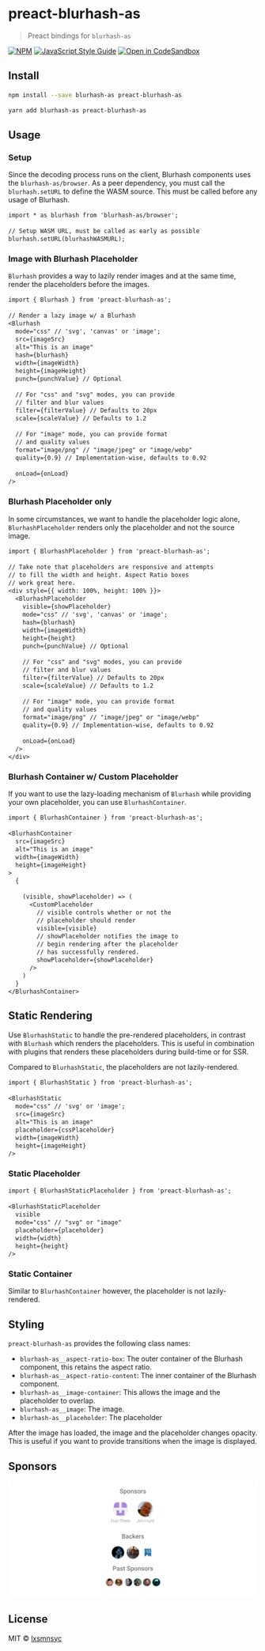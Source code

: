# preact-blurhash-as

> Preact bindings for `blurhash-as`

[![NPM](https://img.shields.io/npm/v/preact-blurhash-as.svg)](https://www.npmjs.com/package/preact-blurhash-as) [![JavaScript Style Guide](https://badgen.net/badge/code%20style/airbnb/ff5a5f?icon=airbnb)](https://github.com/airbnb/javascript) [![Open in CodeSandbox](https://img.shields.io/badge/Open%20in-CodeSandbox-blue?style=flat-square&logo=codesandbox)](https://codesandbox.io/s/github/lxsmnsyc/blurhash-as/tree/main/examples/vite-preact-demo)

## Install

```bash
npm install --save blurhash-as preact-blurhash-as
```

```bash
yarn add blurhash-as preact-blurhash-as
```

## Usage

### Setup

Since the decoding process runs on the client, Blurhash components uses the `blurhash-as/browser`. As a peer dependency, you must call the `blurhash.setURL` to define the WASM source. This must be called before any usage of Blurhash.

```tsx
import * as blurhash from 'blurhash-as/browser';

// Setup WASM URL, must be called as early as possible
blurhash.setURL(blurhashWASMURL);
```

### Image with Blurhash Placeholder

`Blurhash` provides a way to lazily render images and at the same time, render the placeholders before the images.

```tsx
import { Blurhash } from 'preact-blurhash-as';

// Render a lazy image w/ a Blurhash
<Blurhash
  mode="css" // 'svg', 'canvas' or 'image';
  src={imageSrc}
  alt="This is an image"
  hash={blurhash}
  width={imageWidth}
  height={imageHeight}
  punch={punchValue} // Optional

  // For "css" and "svg" modes, you can provide
  // filter and blur values
  filter={filterValue} // Defaults to 20px
  scale={scaleValue} // Defaults to 1.2

  // For "image" mode, you can provide format
  // and quality values
  format="image/png" // "image/jpeg" or "image/webp"
  quality={0.9} // Implementation-wise, defaults to 0.92

  onLoad={onLoad}
/>
```

### Blurhash Placeholder only

In some circumstances, we want to handle the placeholder logic alone, `BlurhashPlaceholder` renders only the placeholder and not the source image.

```tsx
import { BlurhashPlaceholder } from 'preact-blurhash-as';

// Take note that placeholders are responsive and attempts
// to fill the width and height. Aspect Ratio boxes
// work great here.
<div style={{ width: 100%, height: 100% }}>
  <BlurhashPlaceholder
    visible={showPlaceholder}
    mode="css" // 'svg', 'canvas' or 'image';
    hash={blurhash}
    width={imageWidth}
    height={height}
    punch={punchValue} // Optional

    // For "css" and "svg" modes, you can provide
    // filter and blur values
    filter={filterValue} // Defaults to 20px
    scale={scaleValue} // Defaults to 1.2

    // For "image" mode, you can provide format
    // and quality values
    format="image/png" // "image/jpeg" or "image/webp"
    quality={0.9} // Implementation-wise, defaults to 0.92

    onLoad={onLoad}
  />
</div>
```

### Blurhash Container w/ Custom Placeholder

If you want to use the lazy-loading mechanism of `Blurhash` while providing your own placeholder, you can use `BlurhashContainer`.

```tsx
import { BlurhashContainer } from 'preact-blurhash-as';

<BlurhashContainer
  src={imageSrc}
  alt="This is an image"
  width={imageWidth}
  height={imageHeight}
>
  {

    (visible, showPlaceholder) => (
      <CustomPlaceholder
        // visible controls whether or not the
        // placeholder should render
        visible={visible}
        // showPlaceholder notifies the image to
        // begin rendering after the placeholder
        // has successfully rendered.
        showPlaceholder={showPlaceholder}
      />
    )
  }
</BlurhashContainer>
```

## Static Rendering

Use `BlurhashStatic` to handle the pre-rendered placeholders, in contrast with `Blurhash` which renders the placeholders. This is useful in combination with plugins that renders these placeholders during build-time or for SSR.

Compared to `BlurhashStatic`, the placeholders are not lazily-rendered.

```tsx
import { BlurhashStatic } from 'preact-blurhash-as';

<BlurhashStatic
  mode="css" // 'svg' or 'image';
  src={imageSrc}
  alt="This is an image"
  placeholder={cssPlaceholder}
  width={imageWidth}
  height={imageHeight}
/>
```

### Static Placeholder

```tsx
import { BlurhashStaticPlaceholder } from 'preact-blurhash-as';

<BlurhashStaticPlaceholder
  visible
  mode="css" // "svg" or "image"
  placeholder={placeholder}
  width={width}
  height={height}
/>
```

### Static Container

Similar to `BlurhashContainer` however, the placeholder is not lazily-rendered.

## Styling

`preact-blurhash-as` provides the following class names:

- `blurhash-as__aspect-ratio-box`: The outer container of the Blurhash component, this retains the aspect ratio.
- `blurhash-as__aspect-ratio-content`: The inner container of the Blurhash component.
- `blurhash-as__image-container`: This allows the image and the placeholder to overlap.
- `blurhash-as__image`: The image.
- `blurhash-as__placeholder`: The placeholder

After the image has loaded, the image and the placeholder changes opacity. This is useful if you want to provide transitions when the image is displayed.

## Sponsors

![Sponsors](https://github.com/lxsmnsyc/sponsors/blob/main/sponsors.svg?raw=true)

## License

MIT © [lxsmnsyc](https://github.com/lxsmnsyc)

